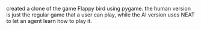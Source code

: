 created a clone of the game Flappy bird using pygame. the human version is just the regular game that a user can play, 
while the AI version uses NEAT to let an agent learn how to play it.
